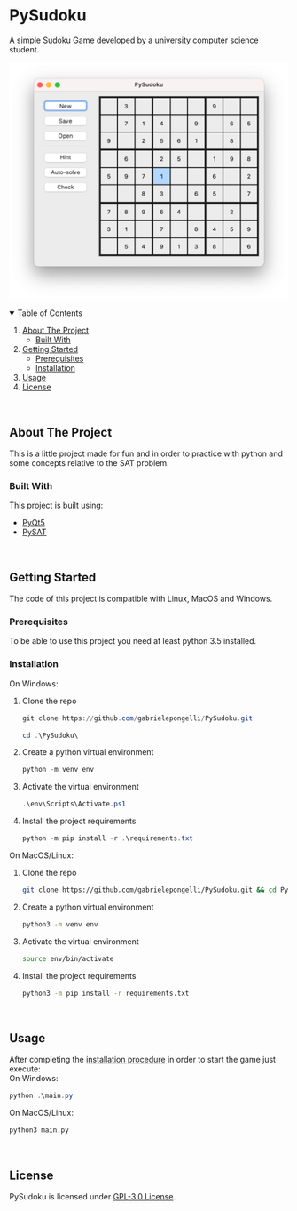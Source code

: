 # PySudoku

A simple Sudoku Game developed by a university computer science student.

![Presentation Image](/images/Presentation_Image.png)

<details open="open">
    <summary>Table of Contents</summary>
    <ol>
        <li>
            <a href="#about-the-project">About The Project</a>
            <ul>
                <li><a href="#built-with">Built With</a></li>
            </ul>
        </li>
        <li>
            <a href="#getting-started">Getting Started</a>
            <ul>
                <li><a href="#prerequisites">Prerequisites</a></li>
                <li><a href="#installation">Installation</a></li>
            </ul>
        </li>
        <li><a href="#usage">Usage</a></li>
        <li><a href="#license">License</a></li>
    </ol>
</details>
<br>

## About The Project

This is a little project made for fun and in order to practice with python and some concepts relative to the SAT problem.

### Built With

This project is built using:
* [PyQt5](https://pypi.org/project/PyQt5/)
* [PySAT](https://pypi.org/project/python-sat/)


<br>

## Getting Started

The code of this project is compatible with Linux, MacOS and Windows.

### Prerequisites

To be able to use this project you need at least python 3.5 installed.

### Installation

On Windows:
1. Clone the repo
   ```powershell
   git clone https://github.com/gabrielepongelli/PySudoku.git
   ```
   ```powershell
   cd .\PySudoku\
   ```
2. Create a python virtual environment
   ```powershell
   python -m venv env
   ```
3. Activate the virtual environment<br>
   ```powershell
   .\env\Scripts\Activate.ps1
   ```
4. Install the project requirements
   ```powershell
   python -m pip install -r .\requirements.txt
   ```

On MacOS/Linux:
1. Clone the repo
   ```sh
   git clone https://github.com/gabrielepongelli/PySudoku.git && cd PySudoku
   ```
2. Create a python virtual environment
   ```sh
   python3 -m venv env
   ```
3. Activate the virtual environment<br>
   ```sh
   source env/bin/activate
   ```
4. Install the project requirements
   ```sh
   python3 -m pip install -r requirements.txt
   ```


<br>

## Usage

After completing the [installation procedure](#installation) in order to start the game just execute:<br>
On Windows:
```powershell
python .\main.py
```

On MacOS/Linux:
```sh
python3 main.py
```


<br>

## License

PySudoku is licensed under [GPL-3.0 License](LICENSE).